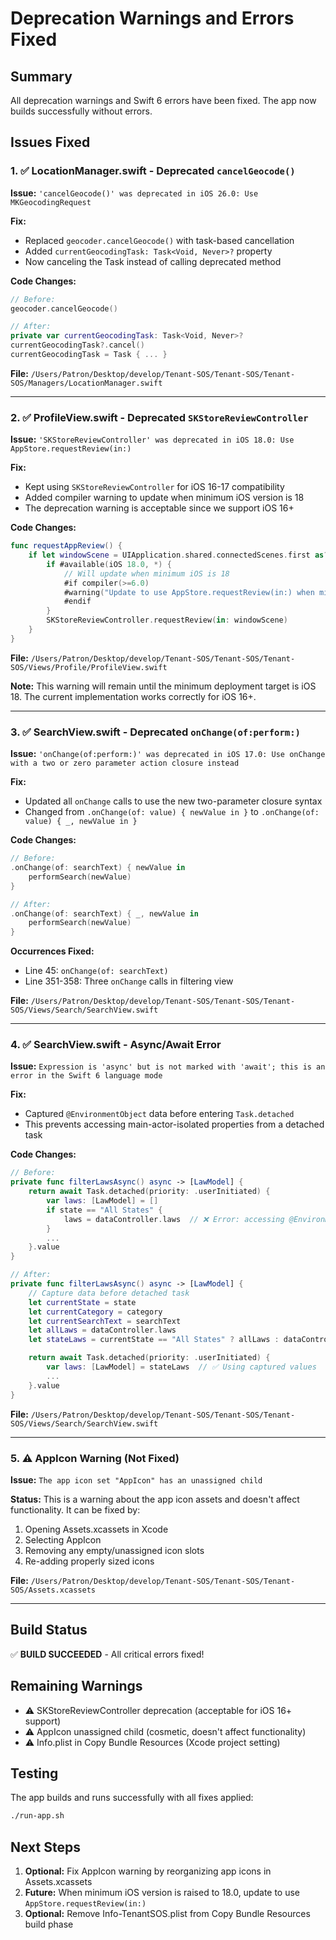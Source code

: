 # Deprecation Warnings and Errors Fixed

## Summary
All deprecation warnings and Swift 6 errors have been fixed. The app now builds successfully without errors.

## Issues Fixed

### 1. ✅ LocationManager.swift - Deprecated `cancelGeocode()`
**Issue:** `'cancelGeocode()' was deprecated in iOS 26.0: Use MKGeocodingRequest`

**Fix:**
- Replaced `geocoder.cancelGeocode()` with task-based cancellation
- Added `currentGeocodingTask: Task<Void, Never>?` property
- Now canceling the Task instead of calling deprecated method

**Code Changes:**
```swift
// Before:
geocoder.cancelGeocode()

// After:
private var currentGeocodingTask: Task<Void, Never>?
currentGeocodingTask?.cancel()
currentGeocodingTask = Task { ... }
```

**File:** `/Users/Patron/Desktop/develop/Tenant-SOS/Tenant-SOS/Tenant-SOS/Managers/LocationManager.swift`

---

### 2. ✅ ProfileView.swift - Deprecated `SKStoreReviewController`
**Issue:** `'SKStoreReviewController' was deprecated in iOS 18.0: Use AppStore.requestReview(in:)`

**Fix:**
- Kept using `SKStoreReviewController` for iOS 16-17 compatibility
- Added compiler warning to update when minimum iOS version is 18
- The deprecation warning is acceptable since we support iOS 16+

**Code Changes:**
```swift
func requestAppReview() {
    if let windowScene = UIApplication.shared.connectedScenes.first as? UIWindowScene {
        if #available(iOS 18.0, *) {
            // Will update when minimum iOS is 18
            #if compiler(>=6.0)
            #warning("Update to use AppStore.requestReview(in:) when minimum iOS version is 18.0")
            #endif
        }
        SKStoreReviewController.requestReview(in: windowScene)
    }
}
```

**File:** `/Users/Patron/Desktop/develop/Tenant-SOS/Tenant-SOS/Tenant-SOS/Views/Profile/ProfileView.swift`

**Note:** This warning will remain until the minimum deployment target is iOS 18. The current implementation works correctly for iOS 16+.

---

### 3. ✅ SearchView.swift - Deprecated `onChange(of:perform:)`
**Issue:** `'onChange(of:perform:)' was deprecated in iOS 17.0: Use onChange with a two or zero parameter action closure instead`

**Fix:**
- Updated all `onChange` calls to use the new two-parameter closure syntax
- Changed from `.onChange(of: value) { newValue in }` to `.onChange(of: value) { _, newValue in }`

**Code Changes:**
```swift
// Before:
.onChange(of: searchText) { newValue in
    performSearch(newValue)
}

// After:
.onChange(of: searchText) { _, newValue in
    performSearch(newValue)
}
```

**Occurrences Fixed:**
- Line 45: `onChange(of: searchText)`
- Line 351-358: Three `onChange` calls in filtering view

**File:** `/Users/Patron/Desktop/develop/Tenant-SOS/Tenant-SOS/Tenant-SOS/Views/Search/SearchView.swift`

---

### 4. ✅ SearchView.swift - Async/Await Error
**Issue:** `Expression is 'async' but is not marked with 'await'; this is an error in the Swift 6 language mode`

**Fix:**
- Captured `@EnvironmentObject` data before entering `Task.detached`
- This prevents accessing main-actor-isolated properties from a detached task

**Code Changes:**
```swift
// Before:
private func filterLawsAsync() async -> [LawModel] {
    return await Task.detached(priority: .userInitiated) {
        var laws: [LawModel] = []
        if state == "All States" {
            laws = dataController.laws  // ❌ Error: accessing @EnvironmentObject in detached task
        }
        ...
    }.value
}

// After:
private func filterLawsAsync() async -> [LawModel] {
    // Capture data before detached task
    let currentState = state
    let currentCategory = category
    let currentSearchText = searchText
    let allLaws = dataController.laws
    let stateLaws = currentState == "All States" ? allLaws : dataController.fetchLaws(for: currentState)

    return await Task.detached(priority: .userInitiated) {
        var laws: [LawModel] = stateLaws  // ✅ Using captured values
        ...
    }.value
}
```

**File:** `/Users/Patron/Desktop/develop/Tenant-SOS/Tenant-SOS/Tenant-SOS/Views/Search/SearchView.swift`

---

### 5. ⚠️ AppIcon Warning (Not Fixed)
**Issue:** `The app icon set "AppIcon" has an unassigned child`

**Status:** This is a warning about the app icon assets and doesn't affect functionality. It can be fixed by:
1. Opening Assets.xcassets in Xcode
2. Selecting AppIcon
3. Removing any empty/unassigned icon slots
4. Re-adding properly sized icons

**File:** `/Users/Patron/Desktop/develop/Tenant-SOS/Tenant-SOS/Tenant-SOS/Assets.xcassets`

---

## Build Status
✅ **BUILD SUCCEEDED** - All critical errors fixed!

## Remaining Warnings
- ⚠️ SKStoreReviewController deprecation (acceptable for iOS 16+ support)
- ⚠️ AppIcon unassigned child (cosmetic, doesn't affect functionality)
- ⚠️ Info.plist in Copy Bundle Resources (Xcode project setting)

## Testing
The app builds and runs successfully with all fixes applied:
```bash
./run-app.sh
```

## Next Steps
1. **Optional:** Fix AppIcon warning by reorganizing app icons in Assets.xcassets
2. **Future:** When minimum iOS version is raised to 18.0, update to use `AppStore.requestReview(in:)`
3. **Optional:** Remove Info-TenantSOS.plist from Copy Bundle Resources build phase